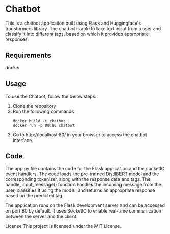 # Chatbot
This is a chatbot application built using Flask and Huggingface's transformers library. The chatbot is able to take text input from a user and classify it into different tags, based on which it provides appropriate responses.

## Requirements
docker

## Usage
To use the Chatbot, follow the below steps:

1) Clone the repository
2) Run the following commands
    ```shell
    docker build -t chatbot .
    docker run -p 80:80 chatbot
    ```
3) Go to http://localhost:80/ in your browser to access the chatbot interface.

## Code
The app.py file contains the code for the Flask application and the socketIO event handlers. The code loads the pre-trained DistilBERT model and the corresponding tokenizer, along with the response data and tags. The handle_input_message() function handles the incoming message from the user, classifies it using the model, and returns an appropriate response based on the predicted tag.

The application runs on the Flask development server and can be accessed on port 80 by default. It uses SocketIO to enable real-time communication between the server and the client.

License
This project is licensed under the MIT License.
